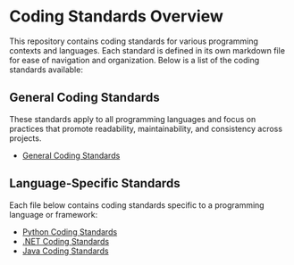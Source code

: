 # Coding Standards Overview

This repository contains coding standards for various programming contexts and languages. Each standard is defined in its own markdown file for ease of navigation and organization. Below is a list of the coding standards available:

## General Coding Standards
These standards apply to all programming languages and focus on practices that promote readability, maintainability, and consistency across projects.

- [General Coding Standards](general_coding_standards.md)

## Language-Specific Standards
Each file below contains coding standards specific to a programming language or framework:

- [Python Coding Standards](python_coding_standards.md)
- [.NET Coding Standards](dotnet_coding_standards.md)
- [Java Coding Standards](java_coding_standards.md)
